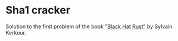 # Sha1 cracker

Solution to the first problem of the book ["Black Hat Rust"](https://kerkour.com/black-hat-rust) by Sylvain Kerkour.

